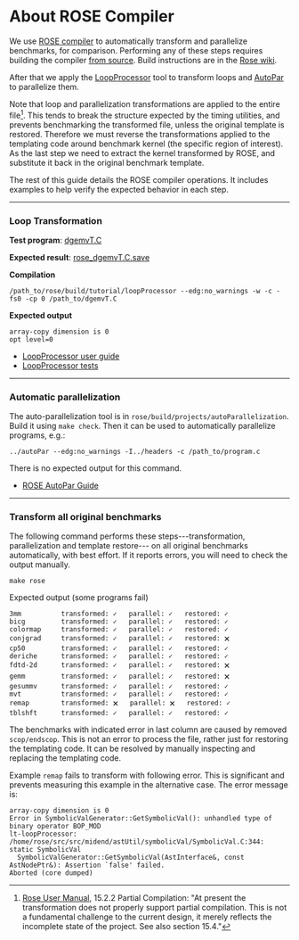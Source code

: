 # About ROSE Compiler

We use [ROSE compiler](http://rosecompiler.org/) to automatically transform and parallelize benchmarks, for comparison.
Performing any of these steps requires building the compiler [from source](https://github.com/rose-compiler/rose).
Build instructions are in the [Rose wiki](https://github.com/rose-compiler/rose/wiki).

After that we apply the [LoopProcessor](https://github.com/rose-compiler/rose/blob/dab37577feb8eb129c8fc15f6972222c03171c9f/tutorial/LoopProcessor.C)
tool to transform loops and [AutoPar](https://github.com/rose-compiler/rose/blob/dab37577feb8eb129c8fc15f6972222c03171c9f/projects/autoParallelization/autoPar.C)
to parallelize them. 

Note that loop and parallelization transformations are applied to the entire file[^1]. This tends to break the
structure expected by the timing utilities, and prevents benchmarking the transformed file, unless the original template
is restored. Therefore we must reverse the transformations applied to the templating code around benchmark kernel 
(the specific region of interest). As the last step we need to extract the kernel transformed by ROSE, and substitute 
it back in the original benchmark template.

The rest of this guide details the ROSE compiler operations. It includes examples to help verify the
expected behavior in each step.

---

### Loop Transformation

**Test program**: [dgemvT.C](https://github.com/rose-compiler/rose/blob/dab37577feb8eb129c8fc15f6972222c03171c9f/tests/roseTests/loopProcessingTests/dgemvT.C)

**Expected result**: [rose_dgemvT.C.save](https://github.com/rose-compiler/rose/blob/dab37577feb8eb129c8fc15f6972222c03171c9f/tests/roseTests/loopProcessingTests/rose_dgemvT.C.save)

**Compilation**

```
/path_to/rose/build/tutorial/loopProcessor --edg:no_warnings -w -c -fs0 -cp 0 /path_to/dgemvT.C
```

**Expected output**

```
array-copy dimension is 0
opt level=0
```

* [LoopProcessor user guide](https://en.wikibooks.org/wiki/ROSE_Compiler_Framework/LoopProcessor)
* [LoopProcessor tests](https://github.com/rose-compiler/rose/tree/b5a170b408bf25c9fdb7170a5de0cb39c6ff0542/tests/roseTests/loopProcessingTests)

---

### Automatic parallelization

The auto-parallelization tool is in `rose/build/projects/autoParallelization`.
Build it using `make check`. Then it can be used to automatically parallelize programs, e.g.:

```
../autoPar --edg:no_warnings -I../headers -c /path_to/program.c
```

There is no expected output for this command.

* [ROSE AutoPar Guide](https://en.wikibooks.org/wiki/ROSE_Compiler_Framework/autoPar)

---

### Transform all original benchmarks

The following command performs these steps---transformation, parallelization and template restore---
on all original benchmarks automatically, with best effort. If it reports errors, you will need to check the output manually.

```
make rose
```

Expected output (some programs fail)

```
3mm          transformed: ✓   parallel: ✓   restored: ✓
bicg         transformed: ✓   parallel: ✓   restored: ✓
colormap     transformed: ✓   parallel: ✓   restored: ✓
conjgrad     transformed: ✓   parallel: ✓   restored: 🗙
cp50         transformed: ✓   parallel: ✓   restored: ✓
deriche      transformed: ✓   parallel: ✓   restored: ✓
fdtd-2d      transformed: ✓   parallel: ✓   restored: 🗙
gemm         transformed: ✓   parallel: ✓   restored: 🗙
gesummv      transformed: ✓   parallel: ✓   restored: ✓
mvt          transformed: ✓   parallel: ✓   restored: ✓
remap        transformed: 🗙   parallel: 🗙   restored: ✓
tblshft      transformed: ✓   parallel: ✓   restored: ✓
```

The benchmarks with indicated error in last column are caused by removed `scop/endscop`. This is not an error to process
the file, rather just for restoring the templating code. It can be resolved by manually inspecting and replacing the templating code.

Example `remap` fails to transform with following error. This is significant and prevents measuring this example
in the alternative case. The error message is:

```
array-copy dimension is 0
Error in SymbolicValGenerator::GetSymbolicVal(): unhandled type of binary operator BOP_MOD
lt-loopProcessor: /home/rose/src/src/midend/astUtil/symbolicVal/SymbolicVal.C:344: static SymbolicVal 
  SymbolicValGenerator::GetSymbolicVal(AstInterface&, const AstNodePtr&): Assertion `false' failed.
Aborted (core dumped)
```


[^1]: [Rose User Manual](http://rosecompiler.org/uploads/ROSE-UserManual.pdf),
15.2.2 Partial Compilation: "At present the transformation does not properly support partial compilation.
This is not a fundamental challenge to the current design, it merely reflects the incomplete state of the project.
See also section 15.4."
